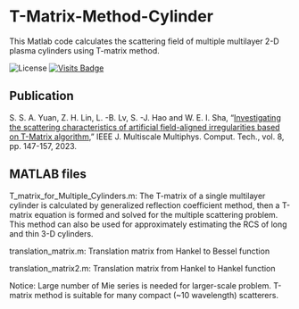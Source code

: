 # T-Matrix-Method-Cylinder
This Matlab code calculates the scattering field of multiple multilayer 2-D plasma cylinders using T-matrix method.

![License](https://img.shields.io/badge/license-GPL3.0-orange)
[![Visits Badge](https://badges.strrl.dev/visits/Shuai-Yuan-1997/T-Matrix-Method-Cylinder)](https://github.com/Shuai-Yuan-1997/T-Matrix-Method-Cylinder)
## Publication
S. S. A. Yuan, Z. H. Lin, L. -B. Lv, S. -J. Hao and W. E. I. Sha, “[Investigating the scattering characteristics of artificial field-aligned irregularities based on T-Matrix algorithm](https://ieeexplore.ieee.org/document/10058168),” IEEE J. Multiscale Multiphys. Comput. Tech., vol. 8, pp. 147-157, 2023.
## MATLAB files
T_matrix_for_Multiple_Cylinders.m: The T-matrix of a single multilayer cylinder is calculated by generalized reflection coefficient method, then a T-matrix equation is formed and solved for the multiple scattering problem. This method can also be used for approximately estimating the RCS of long and thin 3-D cylinders.  

translation_matrix.m: Translation matrix from Hankel to Bessel function

translation_matrix2.m: Translation matrix from Hankel to Hankel function

Notice: Large number of Mie series is needed for larger-scale problem. T-matrix method is suitable for many compact (~10 wavelength) scatterers.
